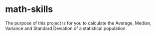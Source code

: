 # math-skills

The purpose of this project is for you to calculate the Average,   Median,  Variance and Standard Deviation of a statistical population.
